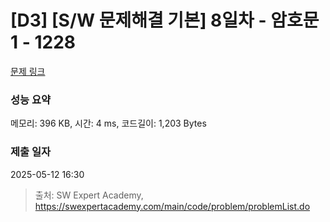 # [D3] [S/W 문제해결 기본] 8일차 - 암호문1 - 1228 

[문제 링크](https://swexpertacademy.com/main/code/problem/problemDetail.do?contestProbId=AV14w-rKAHACFAYD) 

### 성능 요약

메모리: 396 KB, 시간: 4 ms, 코드길이: 1,203 Bytes

### 제출 일자

2025-05-12 16:30



> 출처: SW Expert Academy, https://swexpertacademy.com/main/code/problem/problemList.do